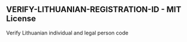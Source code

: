 ## VERIFY-LITHUANIAN-REGISTRATION-ID - MIT License

Verify Lithuanian individual and legal person code
